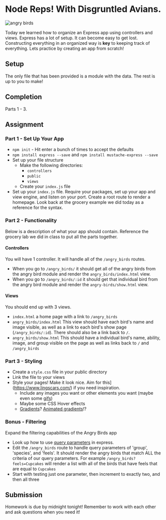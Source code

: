 # Node Reps! With Disgruntled Avians.

![angry birds](https://media.giphy.com/media/fKACOQcJ6LnTa/giphy.gif)

Today we learned how to organize an Express app using controllers and views. Express has a lot of setup. It can become easy to get lost. Constructing everything in an organized way is **key** to keeping track of everything. Lets practice by creating an app from scratch!

## Setup

The only file that has been provided is a module with the data. The rest is up to you to make!

## Completion

Parts 1 - 3.

## Assignment

### Part 1 - Set Up Your App

- `npm init` - Hit enter a bunch of times to accept the defaults
- `npm install express --save` and `npm install mustache-express --save`
- Set up your file structure
    - Make the following directories:
        - `controllers`
        - `public`
        - `views`
    - Create your `index.js` file
- Set up your `index.js` file. Require your packages, set up your app and view engine, and listen on your port. Create a root route to render a homepage. Look back at the grocery example we did today as a reference for the syntax.

### Part 2 - Functionality

Below is a description of what your app should contain. Reference the grocery lab we did in class to put all the parts together. 

#### Controllers

You will have 1 controller. It will handle all of the `/angry_birds` routes.
- When you go to `/angry_birds/` it should get all of the angry birds from the angry bird module and render the `angry_birds/index.html` view.
- When you go to `/angry_birds/:id` it should get that individual bird from the angry bird module and render the `angry-birds/show.html` view.

#### Views

You should end up with 3 views.
- `index.html` a home page with a link to `/angry_birds`
- `angry_birds/index.html` This view should have each bird's name and image visible, as well as a link to each bird's show page (`/angry_birds/:id`). There should also be a link back to `/`.
- `angry_birds/show.html` This should have a individual bird's name, ability, image, and group visible on the page as well as links back to `/` and `/angry_birds`

### Part 3 - Styling

- Create a `style.css` file in your public directory
- Link the file to your views
- Style your pages! Make it look nice. Aim for this](https://www.lingscars.com/) if you need inspiration.
    - Include any images you want or other elements you want (maybe even some [gifs](https://giphy.com/))
    - Maybe some CSS Hover effects
    - [Gradients](http://www.colorzilla.com/gradient-editor/)? [Animated gradients](https://www.gradient-animator.com/)!?

### Bonus - Filtering

Expand the filtering capabilities of the Angry Birds app

- Look up how to use [query parameters](https://expressjs.com/en/api.html#req.query) in express.
- Edit the `/angry_birds` route to handle query parameters of 'group', 'species', and 'feels'. It should render the angry birds that match ALL the criteria of our query parameters. For example `/angry_birds?feels=Cupcakes` will render a list with all of the birds that have feels that are equal to `Cupcakes`
- Start with testing just one parameter, then increment to exactly two, and then all three

## Submission

Homework is due by midnight tonight! Remember to work with each other and ask questions when you need it! 
